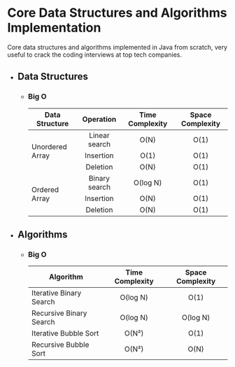 Core Data Structures and Algorithms Implementation
==================================================

Core data structures and algorithms implemented in Java from scratch, very useful to crack the coding interviews at top tech companies.

* ## Data Structures
  * ### Big O
    <table>
        <thead>
            <tr>
                <th align="center">Data Structure</th>
                <th align="center">Operation</th>
                <th align="center">Time Complexity</th>
                <th align="center">Space Complexity</th>
            </tr>
        </thead>
        <tbody>
            <tr>
                <td rowspan=3>Unordered Array</td>
                <td align="center">Linear search</td>
                <td align="center">O(N)</td>
                <td align="center">O(1)</td>
            </tr>
            <tr>
                <td align="center">Insertion</td>
                <td align="center">O(1)</td>
                <td align="center">O(1)</td>
            </tr>
            <tr>
                <td align="center">Deletion</td>
                <td align="center">O(N)</td>
                <td align="center">O(1)</td>
            </tr>
            <tr>
                <td rowspan=3>Ordered Array</td>
                <td align="center">Binary search</td>
                <td align="center">O(log N)</td>
                <td align="center">O(1)</td>
            </tr>
            <tr>
                <td align="center">Insertion</td>
                <td align="center">O(N)</td>
                <td align="center">O(1)</td>
            </tr>
            <tr>
                <td align="center">Deletion</td>
                <td align="center">O(N)</td>
                <td align="center">O(1)</td>
            </tr>
        </tbody>
    </table>
    
* ## Algorithms
  * ### Big O
    <table>
    <thead>
        <tr>
            <th align="center">Algorithm</th>
            <th align="center">Time Complexity</th>
            <th align="center">Space Complexity</th>
        </tr>
    </thead>
    <tbody>
        <tr>
            <td>Iterative Binary Search</td>
            <td align="center">O(log N)</td>
            <td align="center">O(1)</td>
        </tr>
        <tr>
            <td>Recursive Binary Search</td>
            <td align="center">O(log N)</td>
            <td align="center">O(log N)</td>
        </tr>
        <tr>
            <td>Iterative Bubble Sort</td>
            <td align="center">O(N²)</td>
            <td align="center">O(1)</td>
        </tr>
        <tr>
            <td>Recursive Bubble Sort</td>
            <td align="center">O(N²)</td>
            <td align="center">O(N)</td>
        </tr>
    </tbody>
    </table>